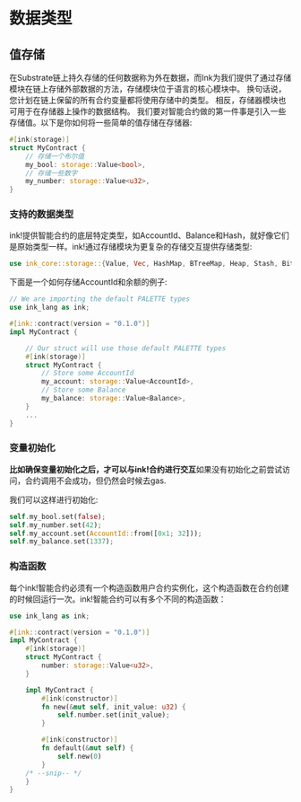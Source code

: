 # 数据类型

## 值存储
在Substrate链上持久存储的任何数据称为外在数据，而Ink为我们提供了通过存储模块在链上存储外部数据的方法，存储模块位于语言的核心模块中。 换句话说，您计划在链上保留的所有合约变量都将使用存储中的类型。 相反，存储器模块也可用于在存储器上操作的数据结构。
我们要对智能合约做的第一件事是引入一些存储值。以下是你如何将一些简单的值存储在存储器:

```rust
#[ink(storage)]
struct MyContract {
    // 存储一个布尔值
    my_bool: storage::Value<bool>,
    // 存储一些数字
    my_number: storage::Value<u32>,
}

```
### 支持的数据类型

ink!提供智能合约的底层特定类型，如AccountId、Balance和Hash，就好像它们是原始类型一样。ink!通过存储模块为更复杂的存储交互提供存储类型:

```rust
use ink_core::storage::{Value, Vec, HashMap, BTreeMap, Heap, Stash, Bitvec};

```

下面是一个如何存储AccountId和余额的例子:

```rust
// We are importing the default PALETTE types
use ink_lang as ink;

#[ink::contract(version = "0.1.0")]
impl MyContract {

    // Our struct will use those default PALETTE types
    #[ink(storage)]
    struct MyContract {
        // Store some AccountId
        my_account: storage::Value<AccountId>,
        // Store some Balance
        my_balance: storage::Value<Balance>,
    }
    ...
}

```

### 变量初始化

**比如确保变量初始化之后，才可以与ink!合约进行交互**如果没有初始化之前尝试访问，合约调用不会成功，但仍然会时候去gas.

我们可以这样进行初始化:

```rust
self.my_bool.set(false);
self.my_number.set(42);
self.my_account.set(AccountId::from([0x1; 32]));
self.my_balance.set(1337);

```

### 构造函数
每个ink!智能合约必须有一个构造函数用户合约实例化，这个构造函数在合约创建的时候回运行一次。ink!智能合约可以有多个不同的构造函数：

```rust
use ink_lang as ink;

#[ink::contract(version = "0.1.0")]
impl MyContract {
    #[ink(storage)]
    struct MyContract {
        number: storage::Value<u32>,
    }

    impl MyContract {
        #[ink(constructor)]
        fn new(&mut self, init_value: u32) {
            self.number.set(init_value);
        }

        #[ink(constructor)]
        fn default(&mut self) {
            self.new(0)
        }
    /* --snip-- */
    }
}

```


